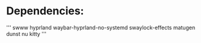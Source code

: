 # Dependencies:

'''
swww hyprland waybar-hyprland-no-systemd swaylock-effects matugen dunst nu kitty
'''
